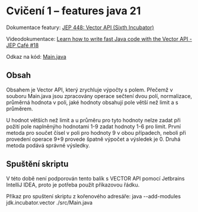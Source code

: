 # Cvičení 1 – features java 21

Dokumentace featury:
[JEP 448: Vector API (Sixth Incubator)](https://openjdk.org/jeps/448)

Videodokumentace:
[Learn how to write fast Java code with the Vector API - JEP Café #18](https://www.youtube.com/watch?v=42My8Yfzwbg)

Odkaz na kód:
[Main.java](https://github.com/cambormiroslav/PPJ_2023_24_cambor/blob/main/task1_features_java/src/Main.java)


## Obsah

Obsahem je Vector API, který zrychluje výpočty s polem. Přečemž v souboru Main.java jsou zpracovány operace sečtení dvou polí, normalizace, průměrná hodnota v poli, jaké hodnoty obsahují pole větší než limit a s průměrem.

U hodnot větších než limit a u průměru pro tyto hodnoty nelze zadat při požití pole naplněnýho hodnotami 1-9 zadat hodnoty 1-6 pro limit. První metoda pro součet čísel v poli pro hodnoty 9 v obou případech, neboli při provedení operace 9+9 provede špatně výpočet a výsledek je 0. Druhá metoda podává správné výsledky.

## Spuštění skriptu

V této době není podporován tento balík s VECTOR API pomocí Jetbrains IntelliJ IDEA, proto je potřeba použít příkazovou řádku.

Příkaz pro spuštení skriptu z kořenového adresáře: java --add-modules jdk.incubator.vector ./src/Main.java